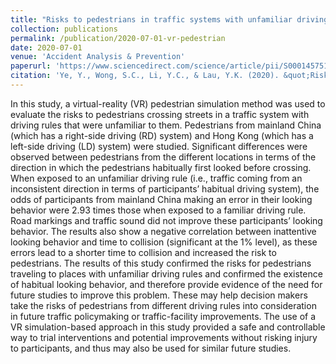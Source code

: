 ```yaml
---
title: "Risks to pedestrians in traffic systems with unfamiliar driving rules: a virtual reality approach"
collection: publications
permalink: /publication/2020-07-01-vr-pedestrian
date: 2020-07-01
venue: 'Accident Analysis & Prevention'
paperurl: 'https://www.sciencedirect.com/science/article/pii/S0001457519315404'
citation: 'Ye, Y., Wong, S.C., Li, Y.C., & Lau, Y.K. (2020). &quot;Risks to pedestrians in traffic systems with unfamiliar driving rules: A virtual reality approach.&quot; <i>Accident Analysis & Prevention</i>, 142, 105565.'
---
```


In this study, a virtual-reality (VR) pedestrian simulation method was used to evaluate the risks to pedestrians crossing streets in a traffic system with driving rules that were unfamiliar to them. Pedestrians from mainland China (which has a right-side driving (RD) system) and Hong Kong (which has a left-side driving (LD) system) were studied. Significant differences were observed between pedestrians from the different locations in terms of the direction in which the pedestrians habitually first looked before crossing. When exposed to an unfamiliar driving rule (i.e., traffic coming from an inconsistent direction in terms of participants’ habitual driving system), the odds of participants from mainland China making an error in their looking behavior were 2.93 times those when exposed to a familiar driving rule. Road markings and traffic sound did not improve these participants’ looking behavior. The results also show a negative correlation between inattentive looking behavior and time to collision (significant at the 1% level), as these errors lead to a shorter time to collision and increased the risk to pedestrians. The results of this study confirmed the risks for pedestrians traveling to places with unfamiliar driving rules and confirmed the existence of habitual looking behavior, and therefore provide evidence of the need for future studies to improve this problem. These may help decision makers take the risks of pedestrians from different driving rules into consideration in future traffic policymaking or traffic-facility improvements. The use of a VR simulation-based approach in this study provided a safe and controllable way to trial interventions and potential improvements without risking injury to participants, and thus may also be used for similar future studies.
